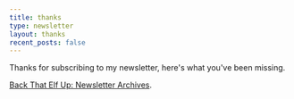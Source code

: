 ```yaml
---
title: thanks
type: newsletter
layout: thanks
recent_posts: false
---
```


Thanks for subscribing to my newsletter, here's what you've been missing.

[Back That Elf Up: Newsletter Archives](https://us5.campaign-archive.com/home/?u=8ac42c027c15ee52a0e2644af&id=2e68440dab).
